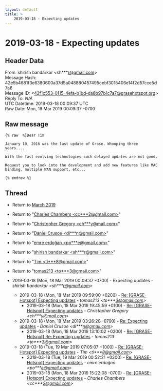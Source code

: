 ```yaml
---
layout: default
title: >
    2019-03-18 - Expecting updates
---
```


# 2019-03-18 - Expecting updates

## Header Data

From: shirish bandarkar \<sh***r@gmail.com\><br>
Message Hash: 42e5b4681f3e6380600a37d5a048880457495cebf3015406e14f2d57cce5d7a6<br>
Message ID: \<42f1c553-0115-4efa-b1bd-da8b97b1c7a7@grasehotspot.org\><br>
Reply To: _N/A_<br>
UTC Datetime: 2019-03-18 00:09:37 UTC<br>
Raw Date: Mon, 18 Mar 2019 00:09:37 -0700<br>

## Raw message

```
{% raw  %}Dear Tim

January 10, 2016 was the last update of Grase. Whooping three years....

With the fast evolving technologies such delayed updates are not good.

Request you to look into the development and add new features like MAC binding, multiple WAN support, etc...

{% endraw %}
```

## Thread

+ Return to [March 2019](/archive/2019/03)

+ Return to "[Charles Chambers <cc***2<span>@</span>gmail.com>](/authors/cc___2_at_gmail_com)"
+ Return to "[Christopher Gregory <ch***y<span>@</span>mail.com>](/authors/ch___y_at_mail_com)"
+ Return to "[Daniel Crusoe <di***n<span>@</span>gmail.com>](/authors/di___n_at_gmail_com)"
+ Return to "[emre erdoğan <po***e<span>@</span>gmail.com>](/authors/po___e_at_gmail_com)"
+ Return to "[shirish bandarkar <sh***r<span>@</span>gmail.com>](/authors/sh___r_at_gmail_com)"
+ Return to "[Tim <ti***8<span>@</span>gmail.com>](/authors/ti___8_at_gmail_com)"
+ Return to "[tomas213 <to***3<span>@</span>gmail.com>](/authors/to___3_at_gmail_com)"

+ 2019-03-18 (Mon, 18 Mar 2019 00:09:37 -0700) - Expecting updates - _shirish bandarkar \<sh***r@gmail.com\>_
  + 2019-03-18 (Mon, 18 Mar 2019 09:59:00 +0200) - [Re: [GRASE-Hotspot] Expecting updates](/archive/2019/03/8ed3d4483d7682f9872b9143d641cf0a1f3d018fdeb039fcfedf2af583794d6b) - _tomas213 \<to***3@gmail.com\>_
    + 2019-03-18 (Mon, 18 Mar 2019 19:45:59 +0100) - [Re: [GRASE-Hotspot] Expecting updates](/archive/2019/03/25bf36c6bb3093ef5a072d7c1e7c758bcc9e5ffbe28c801f48c18f5df8cf035e) - _Christopher Gregory \<ch***y@mail.com\>_
  + 2019-03-18 (Mon, 18 Mar 2019 03:26:28 -0700) - [Re: Expecting updates](/archive/2019/03/36efeb0aded5846da4e521c0ae80bebb75fdc0ae2131d9839a7e7f7a817ffef8) - _Daniel Crusoe \<di***n@gmail.com\>_
    + 2019-03-18 (Mon, 18 Mar 2019 13:10:02 +0200) - [Re: [GRASE-Hotspot] Re: Expecting updates](/archive/2019/03/4965b8925c294958498e510364acddeb926bce335d62b7fe970e151fed1a17fc) - _tomas213 \<to***3@gmail.com\>_
  + 2019-03-18 (Tue, 19 Mar 2019 07:05:07 +1000) - [Re: [GRASE-Hotspot] Expecting updates](/archive/2019/03/25b77da3e4b9d3ff1dddd5148c4d063a94796c27ad3e12a3d344a36521a693c2) - _Tim \<ti***8@gmail.com\>_
    + 2019-03-18 (Tue, 19 Mar 2019 00:52:21 +0300) - [Re: [GRASE-Hotspot] Expecting updates](/archive/2019/03/f83f0f6ec8bd36e141188c66e5605a5cbb1078f03de8b0a5ba71b2c230f69159) - _emre erdoğan \<po***e@gmail.com\>_
    + 2019-03-18 (Mon, 18 Mar 2019 15:22:08 -0700) - [Re: [GRASE-Hotspot] Expecting updates](/archive/2019/03/c05beb43ad78959f2caa35a30c1c1360ff2ed7c2421f6712a62761b3613df5cf) - _Charles Chambers \<cc***2@gmail.com\>_

